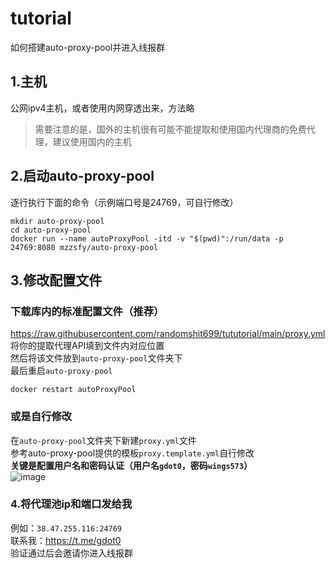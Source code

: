 # tutorial
如何搭建auto-proxy-pool并进入线报群

## 1.主机
公网ipv4主机，或者使用内网穿透出来，方法略
> 需要注意的是，国外的主机很有可能不能提取和使用国内代理商的免费代理，建议使用国内的主机

## 2.启动auto-proxy-pool
逐行执行下面的命令（示例端口号是24769，可自行修改）
```
mkdir auto-proxy-pool
cd auto-proxy-pool
docker run --name autoProxyPool -itd -v "$(pwd)":/run/data -p 24769:8080 mzzsfy/auto-proxy-pool
```

## 3.修改配置文件  
### 下载库内的标准配置文件（推荐）  
https://raw.githubusercontent.com/randomshit699/tututorial/main/proxy.yml  
将你的提取代理API填到文件内对应位置  
然后将该文件放到`auto-proxy-pool`文件夹下  
最后重启`auto-proxy-pool`  
```
docker restart autoProxyPool
```

### 或是自行修改  
在`auto-proxy-pool`文件夹下新建`proxy.yml`文件  
参考auto-proxy-pool提供的模板`proxy.template.yml`自行修改  
**关键是配置用户名和密码认证（用户名`gdot0`，密码`wings573`）**  
![image](https://github.com/randomshit699/tututorial/assets/156558122/75981798-cfd5-4ebb-864d-9857bc377b45)


### 4.将代理池ip和端口发给我
例如：`38.47.255.116:24769`  
联系我：https://t.me/gdot0  
验证通过后会邀请你进入线报群
